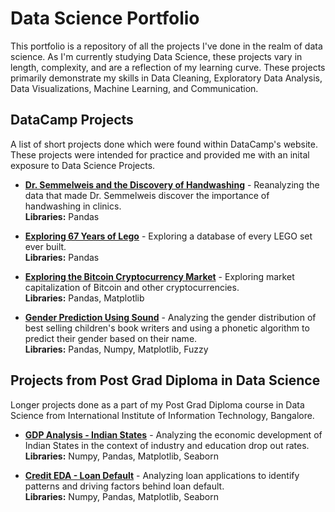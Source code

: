 # Data Science Portfolio
This portfolio is a repository of all the projects I've done in the realm of data science.
As I'm currently studying Data Science, these projects vary in length, complexity, and are a reflection of my learning curve. These projects primarily demonstrate my skills in Data Cleaning, Exploratory Data Analysis, Data Visualizations, Machine Learning, and Communication.

## DataCamp Projects
A list of short projects done which were found within DataCamp's website. These projects were intended for practice and provided me with an inital exposure to Data Science Projects.

* [**Dr. Semmelweis and the Discovery of Handwashing**](https://github.com/abandlap/Data-Science-Portfolio/blob/master/DataCamp%20Projects/handwashing_project.ipynb) - Reanalyzing the data that made Dr. Semmelweis discover the importance of handwashing in clinics.<br>
**Libraries:** Pandas

* [**Exploring 67 Years of Lego**](https://github.com/abandlap/Data-Science-Portfolio/blob/master/DataCamp%20Projects/lego_project.ipynb) - Exploring a database of every LEGO set ever built.<br>
**Libraries:** Pandas

* [**Exploring the Bitcoin Cryptocurrency Market**](https://github.com/abandlap/Data-Science-Portfolio/blob/master/DataCamp%20Projects/bitcoin_marketcap_project.ipynb) - Exploring market capitalization of Bitcoin and other cryptocurrencies.<br>
**Libraries:** Pandas, Matplotlib

* [**Gender Prediction Using Sound**](https://github.com/abandlap/Data-Science-Portfolio/blob/master/DataCamp%20Projects/gender_prediction_project.ipynb) - Analyzing the gender distribution of best selling children's book writers and using a phonetic algorithm to predict their gender based on their name.<br>
**Libraries:** Pandas, Numpy, Matplotlib, Fuzzy


## Projects from Post Grad Diploma in Data Science
Longer projects done as a part of my Post Grad Diploma course in Data Science from International Institute of Information Technology, Bangalore.

* [**GDP Analysis - Indian States**](https://github.com/abandlap/Data-Science-Portfolio/blob/master/Post%20Grad%20Diploma/GDP_analysis_project.ipynb) - Analyzing the economic development of Indian States in the context of industry and education drop out rates. <br>
**Libraries:** Numpy, Pandas, Matplotlib, Seaborn

* [**Credit EDA - Loan Default**](https://github.com/abandlap/Data-Science-Portfolio/blob/master/Post%20Grad%20Diploma/Credit_EDA_project.ipynb) - Analyzing loan applications to identify patterns and driving factors behind loan default. <br>
**Libraries:** Numpy, Pandas, Matplotlib, Seaborn